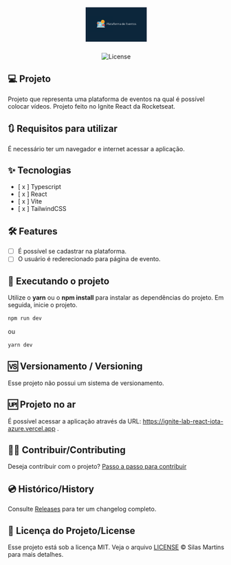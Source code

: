 <h1 align="center">
  <img alt="Ignite-Lab-React" height="80" title="Plant Manager" src="./src/assets/Plataforma de Eventos.png" />
</h1>

<p align="center">
  <img alt="License" src="https://img.shields.io/github/license/silasfmartins/ignite-lab-react">
</p>

## 💻 Projeto
Projeto que representa uma plataforma de eventos na qual é possível colocar vídeos. Projeto feito no Ignite React da Rocketseat.

## 🔃 Requisitos para utilizar

É necessário ter um navegador e internet acessar a aplicação.

## ✨ Tecnologias

-   [ x ] Typescript
-   [ x ] React
-   [ x ] Vite
-   [ x ] TailwindCSS

## :hammer_and_wrench: Features 

-   [ ] É possível se cadastrar na plataforma.
-   [ ] O usuário é rederecionado para página de evento.

## 📲 Executando o projeto

Utilize o **yarn** ou o **npm install** para instalar as dependências do projeto.
Em seguida, inicie o projeto.

```cl
npm run dev
```
ou 
```cl
yarn dev
```

## 🆚 Versionamento / Versioning

Esse projeto não possui um sistema de versionamento.

## 🆙 Projeto no ar

É possível acessar a aplicação através da URL: https://ignite-lab-react-iota-azure.vercel.app .

## 👨‍💻 Contribuir/Contributing

Deseja contribuir com o projeto? [Passo a passo para contribuir](https://github.com/silasfmartins/ignite-lab-react/blob/master/Contributing.md)

## 💿 Histórico/History

Consulte [Releases](https://github.com/silasfmartins/ignite-lab-react/releases/) para ter um changelog completo.

## 📄 Licença do Projeto/License

Esse projeto está sob a licença MIT. Veja o arquivo [LICENSE](https://github.com/silasfmartins/ignite-lab-react/blob/main/LICENSE) © Silas Martins para mais detalhes.
